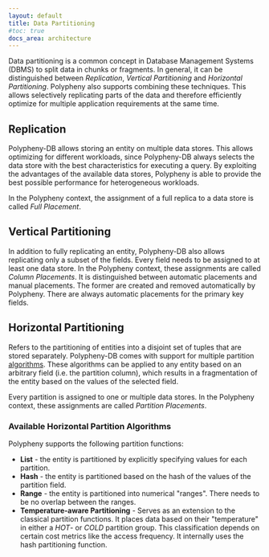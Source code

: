 ```yaml
---
layout: default
title: Data Partitioning
#toc: true
docs_area: architecture
---
```


Data partitioning is a common concept in Database Management Systems (DBMS) to split data in chunks or fragments. In general, it can be distinguished between *Replication*, *Vertical Partitioning* and *Horizontal Partitioning*. Polypheny also supports combining these techniques. This allows selectively replicating parts of the data and therefore efficiently optimize for multiple application requirements at the same time.




## Replication
Polypheny-DB allows storing an entity on multiple data stores. This allows optimizing for different workloads, since Polypheny-DB always selects the data store with the best characteristics for executing a query. By exploiting the advantages of the available data stores, Polypheny is able to provide the best possible performance for heterogeneous workloads. 

In the Polypheny context, the assignment of a full replica to a data store is called *Full Placement*.



## Vertical Partitioning
In addition to fully replicating an entity, Polypheny-DB also allows replicating only a subset of the fields. Every field needs to be assigned to at least one data store. In the Polypheny context, these assignments are called *Column Placements*.  It is distinguished between automatic placements and manual placements. The former are created and removed automatically by Polypheny. There are always automatic placements for the primary key fields.



## Horizontal Partitioning
Refers to the partitioning of entities into a disjoint set of tuples that are stored separately. Polypheny-DB comes with support for multiple partition [algorithms](#existing-horizontal-partition-algorithms). These algorithms can be applied to any entity based on an arbitrary field (i.e. the partition column), which results in a fragmentation of the entity based on the values of the selected field. 

Every partition is assigned to one or multiple data stores. In the Polypheny context, these assignments are called *Partition Placements*.



### Available Horizontal Partition Algorithms
Polypheny supports the following partition functions:
* **List** - the entity is partitioned by explicitly specifying values for each partition.
* **Hash** - the entity is partitioned based on the hash of the values of the partition field. 
* **Range** - the entity is partitioned into numerical "ranges". There needs to be no overlap between the ranges. 
* **Temperature-aware Partitioning** - Serves as an extension to the classical partition functions. It places data based on their "temperature" in either a *HOT*- or *COLD* partition group. This classification depends on certain cost metrics like the access frequency. It internally uses the hash partitioning function.